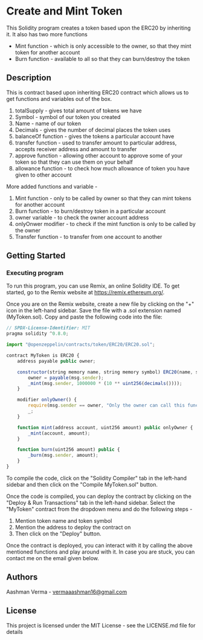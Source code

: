 # Create and Mint Token

This Solidity program creates a token based upon the ERC20 by inheriting it. It also has two more functions 
* Mint function - which is only accessible to the owner, so that they mint token for another account
* Burn function - available to all so that they can burn/destroy the token

## Description

This is contract based upon inheriting ERC20 contract which allows us to get functions and variables out of the box. 
1. totalSupply - gives total amount of tokens we have 
2. Symbol - symbol of our token you created
3. Name - name of our token
4. Decimals - gives the number of decimal places the token uses
5. balanceOf function - gives the tokens a particular account have
6. transfer function - used to transfer amount to particular address, accepts receiver address and amount to transfer
7. approve function - allowing other account to approve some of your token so that they can use them on your behalf
8. allowance function - to check how much allowance of token you have given to other account

More added functions and variable -
1. Mint function - only to be called by owner so that they can mint tokens for another account
2. Burn function - to burn/destroy token in a particular account
3. owner variable - to check the owner account address
4. onlyOnwer modifier - to check if the mint function is only to be called by the owner
5. Transfer function - to transfer from one account to another

## Getting Started

### Executing program

To run this program, you can use Remix, an online Solidity IDE. To get started, go to the Remix website at https://remix.ethereum.org/.

Once you are on the Remix website, create a new file by clicking on the "+" icon in the left-hand sidebar. Save the file with a .sol extension named (MyToken.sol). Copy and paste the following code into the file:

```javascript
// SPDX-License-Identifier: MIT
pragma solidity ^0.8.0;

import "@openzeppelin/contracts/token/ERC20/ERC20.sol";

contract MyToken is ERC20 {
    address payable public owner;

    constructor(string memory name, string memory symbol) ERC20(name, symbol) {
        owner = payable(msg.sender);
        _mint(msg.sender, 1000000 * (10 ** uint256(decimals())));
    }

    modifier onlyOwner() {
        require(msg.sender == owner, "Only the owner can call this function");
        _;
    }

    function mint(address account, uint256 amount) public onlyOwner {
        _mint(account, amount);
    }

    function burn(uint256 amount) public {
        _burn(msg.sender, amount);
    }
}
```

To compile the code, click on the "Solidity Compiler" tab in the left-hand sidebar and then click on the "Compile MyToken.sol" button.

Once the code is compiled, you can deploy the contract by clicking on the "Deploy & Run Transactions" tab in the left-hand sidebar. Select the "MyToken" contract from the dropdown menu and do the following steps -
1. Mention token name and token symbol
2. Mention the address to deploy the contract on
3. Then click on the "Deploy" button.

Once the contract is deployed, you can interact with it by calling the above mentioned functions and play around with it. In case you are stuck, you can contact me on the email given below. 

## Authors

Aashman Verma - vermaaashman16@gmail.com


## License

This project is licensed under the MIT License - see the LICENSE.md file for details